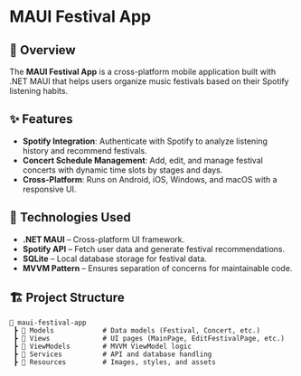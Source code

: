 # MAUI Festival App
 
 
 ## 📌 Overview
 The **MAUI Festival App** is a cross-platform mobile application built with .NET MAUI that helps users organize music festivals based on their Spotify listening habits.
 
 ## ✨ Features
 - **Spotify Integration**: Authenticate with Spotify to analyze listening history and recommend festivals.
 - **Concert Schedule Management**: Add, edit, and manage festival concerts with dynamic time slots by stages and days.
 - **Cross-Platform**: Runs on Android, iOS, Windows, and macOS with a responsive UI.
 
 ## 🚀 Technologies Used
 - **.NET MAUI** – Cross-platform UI framework.
 - **Spotify API** – Fetch user data and generate festival recommendations.
 - **SQLite** – Local database storage for festival data.
 - **MVVM Pattern** – Ensures separation of concerns for maintainable code.
 
 ## 🏗️ Project Structure
 ```
 📂 maui-festival-app
  ┣ 📂 Models            # Data models (Festival, Concert, etc.)
  ┣ 📂 Views             # UI pages (MainPage, EditFestivalPage, etc.)
  ┣ 📂 ViewModels        # MVVM ViewModel logic
  ┣ 📂 Services          # API and database handling
  ┣ 📂 Resources         # Images, styles, and assets
 ```
 
